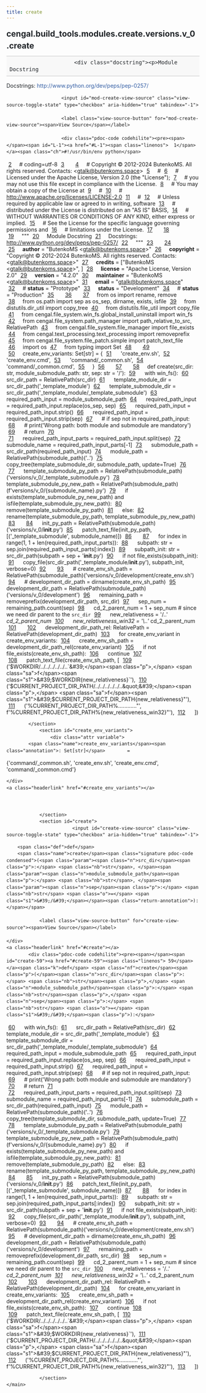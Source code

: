 ```yaml
---
title: create
---
```


<div>
    <main class="pdoc">
            <section class="module-info">
                    <h1 class="modulename">
cengal<wbr>.build_tools<wbr>.modules<wbr>.create<wbr>.versions<wbr>.v_0<wbr>.create    </h1>

                        <div class="docstring"><p>Module Docstring
Docstrings: <a href="http://www.python.org/dev/peps/pep-0257/">http://www.python.org/dev/peps/pep-0257/</a></p>
</div>

                        <input id="mod-create-view-source" class="view-source-toggle-state" type="checkbox" aria-hidden="true" tabindex="-1">

                        <label class="view-source-button" for="mod-create-view-source"><span>View Source</span></label>

                        <div class="pdoc-code codehilite"><pre><span></span><span id="L-1"><a href="#L-1"><span class="linenos">  1</span></a><span class="ch">#!/usr/bin/env python</span>
</span><span id="L-2"><a href="#L-2"><span class="linenos">  2</span></a><span class="c1"># coding=utf-8</span>
</span><span id="L-3"><a href="#L-3"><span class="linenos">  3</span></a>
</span><span id="L-4"><a href="#L-4"><span class="linenos">  4</span></a><span class="c1"># Copyright © 2012-2024 ButenkoMS. All rights reserved. Contacts: &lt;gtalk@butenkoms.space&gt;</span>
</span><span id="L-5"><a href="#L-5"><span class="linenos">  5</span></a><span class="c1"># </span>
</span><span id="L-6"><a href="#L-6"><span class="linenos">  6</span></a><span class="c1"># Licensed under the Apache License, Version 2.0 (the &quot;License&quot;);</span>
</span><span id="L-7"><a href="#L-7"><span class="linenos">  7</span></a><span class="c1"># you may not use this file except in compliance with the License.</span>
</span><span id="L-8"><a href="#L-8"><span class="linenos">  8</span></a><span class="c1"># You may obtain a copy of the License at</span>
</span><span id="L-9"><a href="#L-9"><span class="linenos">  9</span></a><span class="c1"># </span>
</span><span id="L-10"><a href="#L-10"><span class="linenos"> 10</span></a><span class="c1">#     http://www.apache.org/licenses/LICENSE-2.0</span>
</span><span id="L-11"><a href="#L-11"><span class="linenos"> 11</span></a><span class="c1"># </span>
</span><span id="L-12"><a href="#L-12"><span class="linenos"> 12</span></a><span class="c1"># Unless required by applicable law or agreed to in writing, software</span>
</span><span id="L-13"><a href="#L-13"><span class="linenos"> 13</span></a><span class="c1"># distributed under the License is distributed on an &quot;AS IS&quot; BASIS,</span>
</span><span id="L-14"><a href="#L-14"><span class="linenos"> 14</span></a><span class="c1"># WITHOUT WARRANTIES OR CONDITIONS OF ANY KIND, either express or implied.</span>
</span><span id="L-15"><a href="#L-15"><span class="linenos"> 15</span></a><span class="c1"># See the License for the specific language governing permissions and</span>
</span><span id="L-16"><a href="#L-16"><span class="linenos"> 16</span></a><span class="c1"># limitations under the License.</span>
</span><span id="L-17"><a href="#L-17"><span class="linenos"> 17</span></a>
</span><span id="L-18"><a href="#L-18"><span class="linenos"> 18</span></a>
</span><span id="L-19"><a href="#L-19"><span class="linenos"> 19</span></a><span class="sd">&quot;&quot;&quot;</span>
</span><span id="L-20"><a href="#L-20"><span class="linenos"> 20</span></a><span class="sd">Module Docstring</span>
</span><span id="L-21"><a href="#L-21"><span class="linenos"> 21</span></a><span class="sd">Docstrings: http://www.python.org/dev/peps/pep-0257/</span>
</span><span id="L-22"><a href="#L-22"><span class="linenos"> 22</span></a><span class="sd">&quot;&quot;&quot;</span>
</span><span id="L-23"><a href="#L-23"><span class="linenos"> 23</span></a>
</span><span id="L-24"><a href="#L-24"><span class="linenos"> 24</span></a>
</span><span id="L-25"><a href="#L-25"><span class="linenos"> 25</span></a><span class="n">__author__</span> <span class="o">=</span> <span class="s2">&quot;ButenkoMS &lt;gtalk@butenkoms.space&gt;&quot;</span>
</span><span id="L-26"><a href="#L-26"><span class="linenos"> 26</span></a><span class="n">__copyright__</span> <span class="o">=</span> <span class="s2">&quot;Copyright © 2012-2024 ButenkoMS. All rights reserved. Contacts: &lt;gtalk@butenkoms.space&gt;&quot;</span>
</span><span id="L-27"><a href="#L-27"><span class="linenos"> 27</span></a><span class="n">__credits__</span> <span class="o">=</span> <span class="p">[</span><span class="s2">&quot;ButenkoMS &lt;gtalk@butenkoms.space&gt;&quot;</span><span class="p">,</span> <span class="p">]</span>
</span><span id="L-28"><a href="#L-28"><span class="linenos"> 28</span></a><span class="n">__license__</span> <span class="o">=</span> <span class="s2">&quot;Apache License, Version 2.0&quot;</span>
</span><span id="L-29"><a href="#L-29"><span class="linenos"> 29</span></a><span class="n">__version__</span> <span class="o">=</span> <span class="s2">&quot;4.2.0&quot;</span>
</span><span id="L-30"><a href="#L-30"><span class="linenos"> 30</span></a><span class="n">__maintainer__</span> <span class="o">=</span> <span class="s2">&quot;ButenkoMS &lt;gtalk@butenkoms.space&gt;&quot;</span>
</span><span id="L-31"><a href="#L-31"><span class="linenos"> 31</span></a><span class="n">__email__</span> <span class="o">=</span> <span class="s2">&quot;gtalk@butenkoms.space&quot;</span>
</span><span id="L-32"><a href="#L-32"><span class="linenos"> 32</span></a><span class="c1"># __status__ = &quot;Prototype&quot;</span>
</span><span id="L-33"><a href="#L-33"><span class="linenos"> 33</span></a><span class="n">__status__</span> <span class="o">=</span> <span class="s2">&quot;Development&quot;</span>
</span><span id="L-34"><a href="#L-34"><span class="linenos"> 34</span></a><span class="c1"># __status__ = &quot;Production&quot;</span>
</span><span id="L-35"><a href="#L-35"><span class="linenos"> 35</span></a>
</span><span id="L-36"><a href="#L-36"><span class="linenos"> 36</span></a>
</span><span id="L-37"><a href="#L-37"><span class="linenos"> 37</span></a><span class="kn">from</span> <span class="nn">os</span> <span class="kn">import</span> <span class="n">rename</span><span class="p">,</span> <span class="n">remove</span>
</span><span id="L-38"><a href="#L-38"><span class="linenos"> 38</span></a><span class="kn">from</span> <span class="nn">os.path</span> <span class="kn">import</span> <span class="n">sep</span> <span class="k">as</span> <span class="n">os_sep</span><span class="p">,</span> <span class="n">dirname</span><span class="p">,</span> <span class="n">exists</span><span class="p">,</span> <span class="n">isfile</span>
</span><span id="L-39"><a href="#L-39"><span class="linenos"> 39</span></a><span class="kn">from</span> <span class="nn">distutils.dir_util</span> <span class="kn">import</span> <span class="n">copy_tree</span>
</span><span id="L-40"><a href="#L-40"><span class="linenos"> 40</span></a><span class="kn">from</span> <span class="nn">distutils.file_util</span> <span class="kn">import</span> <span class="n">copy_file</span>
</span><span id="L-41"><a href="#L-41"><span class="linenos"> 41</span></a><span class="kn">from</span> <span class="nn">cengal.file_system.win_fs.global_install_uninstall</span> <span class="kn">import</span> <span class="n">win_fs</span>
</span><span id="L-42"><a href="#L-42"><span class="linenos"> 42</span></a><span class="kn">from</span> <span class="nn">cengal.file_system.path_manager</span> <span class="kn">import</span> <span class="n">path_relative_to_src</span><span class="p">,</span> <span class="n">RelativePath</span>
</span><span id="L-43"><a href="#L-43"><span class="linenos"> 43</span></a><span class="kn">from</span> <span class="nn">cengal.file_system.file_manager</span> <span class="kn">import</span> <span class="n">file_exists</span>
</span><span id="L-44"><a href="#L-44"><span class="linenos"> 44</span></a><span class="kn">from</span> <span class="nn">cengal.text_processing.text_processing</span> <span class="kn">import</span> <span class="n">removeprefix</span>
</span><span id="L-45"><a href="#L-45"><span class="linenos"> 45</span></a><span class="kn">from</span> <span class="nn">cengal.file_system.file_patch.simple</span> <span class="kn">import</span> <span class="n">patch_text_file</span>
</span><span id="L-46"><a href="#L-46"><span class="linenos"> 46</span></a><span class="kn">import</span> <span class="nn">os</span>
</span><span id="L-47"><a href="#L-47"><span class="linenos"> 47</span></a><span class="kn">from</span> <span class="nn">typing</span> <span class="kn">import</span> <span class="n">Set</span>
</span><span id="L-48"><a href="#L-48"><span class="linenos"> 48</span></a>
</span><span id="L-49"><a href="#L-49"><span class="linenos"> 49</span></a>
</span><span id="L-50"><a href="#L-50"><span class="linenos"> 50</span></a><span class="n">create_env_variants</span><span class="p">:</span> <span class="n">Set</span><span class="p">[</span><span class="nb">str</span><span class="p">]</span> <span class="o">=</span> <span class="p">{</span>
</span><span id="L-51"><a href="#L-51"><span class="linenos"> 51</span></a>    <span class="s1">&#39;create_env.sh&#39;</span><span class="p">,</span>
</span><span id="L-52"><a href="#L-52"><span class="linenos"> 52</span></a>    <span class="s1">&#39;create_env.cmd&#39;</span><span class="p">,</span>
</span><span id="L-53"><a href="#L-53"><span class="linenos"> 53</span></a>    <span class="s1">&#39;command/_common.sh&#39;</span><span class="p">,</span>
</span><span id="L-54"><a href="#L-54"><span class="linenos"> 54</span></a>    <span class="s1">&#39;command/_common.cmd&#39;</span><span class="p">,</span>
</span><span id="L-55"><a href="#L-55"><span class="linenos"> 55</span></a><span class="p">}</span>
</span><span id="L-56"><a href="#L-56"><span class="linenos"> 56</span></a>
</span><span id="L-57"><a href="#L-57"><span class="linenos"> 57</span></a>
</span><span id="L-58"><a href="#L-58"><span class="linenos"> 58</span></a><span class="k">def</span> <span class="nf">create</span><span class="p">(</span><span class="n">src_dir</span><span class="p">:</span> <span class="nb">str</span><span class="p">,</span> <span class="n">module_submodule_path</span><span class="p">:</span> <span class="nb">str</span><span class="p">,</span> <span class="n">sep</span><span class="p">:</span> <span class="nb">str</span> <span class="o">=</span> <span class="s1">&#39;/&#39;</span><span class="p">):</span>
</span><span id="L-59"><a href="#L-59"><span class="linenos"> 59</span></a>    <span class="k">with</span> <span class="n">win_fs</span><span class="p">():</span>
</span><span id="L-60"><a href="#L-60"><span class="linenos"> 60</span></a>        <span class="n">src_dir_path</span> <span class="o">=</span> <span class="n">RelativePath</span><span class="p">(</span><span class="n">src_dir</span><span class="p">)</span>
</span><span id="L-61"><a href="#L-61"><span class="linenos"> 61</span></a>        <span class="n">template_module_dir</span> <span class="o">=</span> <span class="n">src_dir_path</span><span class="p">(</span><span class="s1">&#39;_template_module&#39;</span><span class="p">)</span>
</span><span id="L-62"><a href="#L-62"><span class="linenos"> 62</span></a>        <span class="n">template_submodule_dir</span> <span class="o">=</span> <span class="n">src_dir_path</span><span class="p">(</span><span class="s1">&#39;_template_module/_template_submodule&#39;</span><span class="p">)</span>
</span><span id="L-63"><a href="#L-63"><span class="linenos"> 63</span></a>        <span class="n">required_path_input</span> <span class="o">=</span> <span class="n">module_submodule_path</span>
</span><span id="L-64"><a href="#L-64"><span class="linenos"> 64</span></a>        <span class="n">required_path_input</span> <span class="o">=</span> <span class="n">required_path_input</span><span class="o">.</span><span class="n">replace</span><span class="p">(</span><span class="n">os_sep</span><span class="p">,</span> <span class="n">sep</span><span class="p">)</span>
</span><span id="L-65"><a href="#L-65"><span class="linenos"> 65</span></a>        <span class="n">required_path_input</span> <span class="o">=</span> <span class="n">required_path_input</span><span class="o">.</span><span class="n">strip</span><span class="p">()</span>
</span><span id="L-66"><a href="#L-66"><span class="linenos"> 66</span></a>        <span class="n">required_path_input</span> <span class="o">=</span> <span class="n">required_path_input</span><span class="o">.</span><span class="n">strip</span><span class="p">(</span><span class="n">sep</span><span class="p">)</span>
</span><span id="L-67"><a href="#L-67"><span class="linenos"> 67</span></a>        <span class="c1"># if sep not in required_path_input:</span>
</span><span id="L-68"><a href="#L-68"><span class="linenos"> 68</span></a>        <span class="c1">#     print(&#39;Wrong path: both module and submodule are mandatory&#39;)</span>
</span><span id="L-69"><a href="#L-69"><span class="linenos"> 69</span></a>        <span class="c1">#     return</span>
</span><span id="L-70"><a href="#L-70"><span class="linenos"> 70</span></a>        
</span><span id="L-71"><a href="#L-71"><span class="linenos"> 71</span></a>        <span class="n">required_path_input_parts</span> <span class="o">=</span> <span class="n">required_path_input</span><span class="o">.</span><span class="n">split</span><span class="p">(</span><span class="n">sep</span><span class="p">)</span>
</span><span id="L-72"><a href="#L-72"><span class="linenos"> 72</span></a>        <span class="n">submodule_name</span> <span class="o">=</span> <span class="n">required_path_input_parts</span><span class="p">[</span><span class="o">-</span><span class="mi">1</span><span class="p">]</span>
</span><span id="L-73"><a href="#L-73"><span class="linenos"> 73</span></a>        <span class="n">submodule_path</span> <span class="o">=</span> <span class="n">src_dir_path</span><span class="p">(</span><span class="n">required_path_input</span><span class="p">)</span>
</span><span id="L-74"><a href="#L-74"><span class="linenos"> 74</span></a>        <span class="n">module_path</span> <span class="o">=</span> <span class="n">RelativePath</span><span class="p">(</span><span class="n">submodule_path</span><span class="p">)(</span><span class="s1">&#39;..&#39;</span><span class="p">)</span>
</span><span id="L-75"><a href="#L-75"><span class="linenos"> 75</span></a>        <span class="n">copy_tree</span><span class="p">(</span><span class="n">template_submodule_dir</span><span class="p">,</span> <span class="n">submodule_path</span><span class="p">,</span> <span class="n">update</span><span class="o">=</span><span class="kc">True</span><span class="p">)</span>
</span><span id="L-76"><a href="#L-76"><span class="linenos"> 76</span></a>
</span><span id="L-77"><a href="#L-77"><span class="linenos"> 77</span></a>        <span class="n">template_submodule_py_path</span> <span class="o">=</span> <span class="n">RelativePath</span><span class="p">(</span><span class="n">submodule_path</span><span class="p">)(</span><span class="s1">&#39;versions/v_0/_template_submodule.py&#39;</span><span class="p">)</span>
</span><span id="L-78"><a href="#L-78"><span class="linenos"> 78</span></a>        <span class="n">template_submodule_py_new_path</span> <span class="o">=</span> <span class="n">RelativePath</span><span class="p">(</span><span class="n">submodule_path</span><span class="p">)(</span><span class="sa">f</span><span class="s1">&#39;versions/v_0/</span><span class="si">{</span><span class="n">submodule_name</span><span class="si">}</span><span class="s1">.py&#39;</span><span class="p">)</span>
</span><span id="L-79"><a href="#L-79"><span class="linenos"> 79</span></a>        <span class="k">if</span> <span class="n">exists</span><span class="p">(</span><span class="n">template_submodule_py_new_path</span><span class="p">)</span> <span class="ow">and</span> <span class="n">isfile</span><span class="p">(</span><span class="n">template_submodule_py_new_path</span><span class="p">):</span>
</span><span id="L-80"><a href="#L-80"><span class="linenos"> 80</span></a>            <span class="n">remove</span><span class="p">(</span><span class="n">template_submodule_py_path</span><span class="p">)</span>
</span><span id="L-81"><a href="#L-81"><span class="linenos"> 81</span></a>        <span class="k">else</span><span class="p">:</span>
</span><span id="L-82"><a href="#L-82"><span class="linenos"> 82</span></a>            <span class="n">rename</span><span class="p">(</span><span class="n">template_submodule_py_path</span><span class="p">,</span> <span class="n">template_submodule_py_new_path</span><span class="p">)</span>
</span><span id="L-83"><a href="#L-83"><span class="linenos"> 83</span></a>
</span><span id="L-84"><a href="#L-84"><span class="linenos"> 84</span></a>        <span class="n">init_py_path</span> <span class="o">=</span> <span class="n">RelativePath</span><span class="p">(</span><span class="n">submodule_path</span><span class="p">)(</span><span class="s1">&#39;versions/v_0/__init__.py&#39;</span><span class="p">)</span>
</span><span id="L-85"><a href="#L-85"><span class="linenos"> 85</span></a>        <span class="n">patch_text_file</span><span class="p">(</span><span class="n">init_py_path</span><span class="p">,</span> <span class="p">[(</span><span class="s1">&#39;_template_submodule&#39;</span><span class="p">,</span> <span class="n">submodule_name</span><span class="p">)])</span>
</span><span id="L-86"><a href="#L-86"><span class="linenos"> 86</span></a>
</span><span id="L-87"><a href="#L-87"><span class="linenos"> 87</span></a>        <span class="k">for</span> <span class="n">index</span> <span class="ow">in</span> <span class="nb">range</span><span class="p">(</span><span class="mi">1</span><span class="p">,</span> <span class="mi">1</span> <span class="o">+</span> <span class="nb">len</span><span class="p">(</span><span class="n">required_path_input_parts</span><span class="p">)):</span>
</span><span id="L-88"><a href="#L-88"><span class="linenos"> 88</span></a>            <span class="n">subpath</span><span class="p">:</span> <span class="nb">str</span> <span class="o">=</span> <span class="n">sep</span><span class="o">.</span><span class="n">join</span><span class="p">(</span><span class="n">required_path_input_parts</span><span class="p">[:</span><span class="n">index</span><span class="p">])</span>
</span><span id="L-89"><a href="#L-89"><span class="linenos"> 89</span></a>            <span class="n">subpath_init</span><span class="p">:</span> <span class="nb">str</span> <span class="o">=</span> <span class="n">src_dir_path</span><span class="p">(</span><span class="n">subpath</span> <span class="o">+</span> <span class="n">sep</span> <span class="o">+</span> <span class="s1">&#39;__init__.py&#39;</span><span class="p">)</span>
</span><span id="L-90"><a href="#L-90"><span class="linenos"> 90</span></a>            <span class="k">if</span> <span class="ow">not</span> <span class="n">file_exists</span><span class="p">(</span><span class="n">subpath_init</span><span class="p">):</span>
</span><span id="L-91"><a href="#L-91"><span class="linenos"> 91</span></a>                <span class="n">copy_file</span><span class="p">(</span><span class="n">src_dir_path</span><span class="p">(</span><span class="s1">&#39;_template_module/__init__.py&#39;</span><span class="p">),</span> <span class="n">subpath_init</span><span class="p">,</span> <span class="n">verbose</span><span class="o">=</span><span class="mi">0</span><span class="p">)</span>
</span><span id="L-92"><a href="#L-92"><span class="linenos"> 92</span></a>
</span><span id="L-93"><a href="#L-93"><span class="linenos"> 93</span></a>        <span class="c1"># create_env_sh_path = RelativePath(submodule_path)(&#39;versions/v_0/development/create_env.sh&#39;)</span>
</span><span id="L-94"><a href="#L-94"><span class="linenos"> 94</span></a>        <span class="c1"># development_dir_path = dirname(create_env_sh_path)</span>
</span><span id="L-95"><a href="#L-95"><span class="linenos"> 95</span></a>        <span class="n">development_dir_path</span> <span class="o">=</span> <span class="n">RelativePath</span><span class="p">(</span><span class="n">submodule_path</span><span class="p">)(</span><span class="s1">&#39;versions/v_0/development&#39;</span><span class="p">)</span>
</span><span id="L-96"><a href="#L-96"><span class="linenos"> 96</span></a>        <span class="n">remaining_path</span> <span class="o">=</span> <span class="n">removeprefix</span><span class="p">(</span><span class="n">development_dir_path</span><span class="p">,</span> <span class="n">src_dir</span><span class="p">)</span>
</span><span id="L-97"><a href="#L-97"><span class="linenos"> 97</span></a>        <span class="n">sep_num</span> <span class="o">=</span> <span class="n">remaining_path</span><span class="o">.</span><span class="n">count</span><span class="p">(</span><span class="n">sep</span><span class="p">)</span>
</span><span id="L-98"><a href="#L-98"><span class="linenos"> 98</span></a>        <span class="n">cd_2_parent_num</span> <span class="o">=</span> <span class="mi">1</span> <span class="o">+</span> <span class="n">sep_num</span>  <span class="c1"># since we need dir parent to the `src_dir`</span>
</span><span id="L-99"><a href="#L-99"><span class="linenos"> 99</span></a>        <span class="n">new_relativeness</span> <span class="o">=</span> <span class="s1">&#39;/..&#39;</span> <span class="o">*</span> <span class="n">cd_2_parent_num</span>
</span><span id="L-100"><a href="#L-100"><span class="linenos">100</span></a>        <span class="n">new_relativeness_win32</span> <span class="o">=</span> <span class="s1">&#39;</span><span class="se">\\</span><span class="s1">..&#39;</span> <span class="o">*</span> <span class="n">cd_2_parent_num</span>
</span><span id="L-101"><a href="#L-101"><span class="linenos">101</span></a>
</span><span id="L-102"><a href="#L-102"><span class="linenos">102</span></a>        <span class="n">development_dir_path_rel</span><span class="p">:</span> <span class="n">RelativePath</span> <span class="o">=</span> <span class="n">RelativePath</span><span class="p">(</span><span class="n">development_dir_path</span><span class="p">)</span>
</span><span id="L-103"><a href="#L-103"><span class="linenos">103</span></a>        <span class="k">for</span> <span class="n">create_env_variant</span> <span class="ow">in</span> <span class="n">create_env_variants</span><span class="p">:</span>
</span><span id="L-104"><a href="#L-104"><span class="linenos">104</span></a>            <span class="n">create_env_sh_path</span> <span class="o">=</span> <span class="n">development_dir_path_rel</span><span class="p">(</span><span class="n">create_env_variant</span><span class="p">)</span>
</span><span id="L-105"><a href="#L-105"><span class="linenos">105</span></a>            <span class="k">if</span> <span class="ow">not</span> <span class="n">file_exists</span><span class="p">(</span><span class="n">create_env_sh_path</span><span class="p">):</span>
</span><span id="L-106"><a href="#L-106"><span class="linenos">106</span></a>                <span class="k">continue</span>
</span><span id="L-107"><a href="#L-107"><span class="linenos">107</span></a>            
</span><span id="L-108"><a href="#L-108"><span class="linenos">108</span></a>            <span class="n">patch_text_file</span><span class="p">(</span><span class="n">create_env_sh_path</span><span class="p">,</span> <span class="p">[</span>
</span><span id="L-109"><a href="#L-109"><span class="linenos">109</span></a>                <span class="p">(</span><span class="s1">&#39;$WORKDIR/../../../../../..`&#39;</span><span class="p">,</span> <span class="sa">f</span><span class="s1">&#39;$WORKDIR</span><span class="si">{</span><span class="n">new_relativeness</span><span class="si">}</span><span class="s1">`&#39;</span><span class="p">),</span>
</span><span id="L-110"><a href="#L-110"><span class="linenos">110</span></a>                <span class="p">(</span><span class="s1">&#39;$CURRENT_PROJECT_DIR_PATH/../../../../../..&quot;&#39;</span><span class="p">,</span> <span class="sa">f</span><span class="s1">&#39;$CURRENT_PROJECT_DIR_PATH</span><span class="si">{</span><span class="n">new_relativeness</span><span class="si">}</span><span class="s1">&quot;&#39;</span><span class="p">),</span>
</span><span id="L-111"><a href="#L-111"><span class="linenos">111</span></a>                <span class="p">(</span><span class="s1">&#39;%CURRENT_PROJECT_DIR_PATH%\..\..\..\..\..\..&quot;&#39;</span><span class="p">,</span> <span class="sa">f</span><span class="s1">&#39;%CURRENT_PROJECT_DIR_PATH%</span><span class="si">{</span><span class="n">new_relativeness_win32</span><span class="si">}</span><span class="s1">&quot;&#39;</span><span class="p">),</span>
</span><span id="L-112"><a href="#L-112"><span class="linenos">112</span></a>            <span class="p">])</span>
</span></pre></div>


            </section>
                <section id="create_env_variants">
                    <div class="attr variable">
            <span class="name">create_env_variants</span><span class="annotation">: Set[str]</span>        =
<span class="default_value">{&#39;command/_common.sh&#39;, &#39;create_env.sh&#39;, &#39;create_env.cmd&#39;, &#39;command/_common.cmd&#39;}</span>

        
    </div>
    <a class="headerlink" href="#create_env_variants"></a>
    
    

                </section>
                <section id="create">
                            <input id="create-view-source" class="view-source-toggle-state" type="checkbox" aria-hidden="true" tabindex="-1">
<div class="attr function">
            
        <span class="def">def</span>
        <span class="name">create</span><span class="signature pdoc-code condensed">(<span class="param"><span class="n">src_dir</span><span class="p">:</span> <span class="nb">str</span>, </span><span class="param"><span class="n">module_submodule_path</span><span class="p">:</span> <span class="nb">str</span>, </span><span class="param"><span class="n">sep</span><span class="p">:</span> <span class="nb">str</span> <span class="o">=</span> <span class="s1">&#39;/&#39;</span></span><span class="return-annotation">):</span></span>

                <label class="view-source-button" for="create-view-source"><span>View Source</span></label>

    </div>
    <a class="headerlink" href="#create"></a>
            <div class="pdoc-code codehilite"><pre><span></span><span id="create-59"><a href="#create-59"><span class="linenos"> 59</span></a><span class="k">def</span> <span class="nf">create</span><span class="p">(</span><span class="n">src_dir</span><span class="p">:</span> <span class="nb">str</span><span class="p">,</span> <span class="n">module_submodule_path</span><span class="p">:</span> <span class="nb">str</span><span class="p">,</span> <span class="n">sep</span><span class="p">:</span> <span class="nb">str</span> <span class="o">=</span> <span class="s1">&#39;/&#39;</span><span class="p">):</span>
</span><span id="create-60"><a href="#create-60"><span class="linenos"> 60</span></a>    <span class="k">with</span> <span class="n">win_fs</span><span class="p">():</span>
</span><span id="create-61"><a href="#create-61"><span class="linenos"> 61</span></a>        <span class="n">src_dir_path</span> <span class="o">=</span> <span class="n">RelativePath</span><span class="p">(</span><span class="n">src_dir</span><span class="p">)</span>
</span><span id="create-62"><a href="#create-62"><span class="linenos"> 62</span></a>        <span class="n">template_module_dir</span> <span class="o">=</span> <span class="n">src_dir_path</span><span class="p">(</span><span class="s1">&#39;_template_module&#39;</span><span class="p">)</span>
</span><span id="create-63"><a href="#create-63"><span class="linenos"> 63</span></a>        <span class="n">template_submodule_dir</span> <span class="o">=</span> <span class="n">src_dir_path</span><span class="p">(</span><span class="s1">&#39;_template_module/_template_submodule&#39;</span><span class="p">)</span>
</span><span id="create-64"><a href="#create-64"><span class="linenos"> 64</span></a>        <span class="n">required_path_input</span> <span class="o">=</span> <span class="n">module_submodule_path</span>
</span><span id="create-65"><a href="#create-65"><span class="linenos"> 65</span></a>        <span class="n">required_path_input</span> <span class="o">=</span> <span class="n">required_path_input</span><span class="o">.</span><span class="n">replace</span><span class="p">(</span><span class="n">os_sep</span><span class="p">,</span> <span class="n">sep</span><span class="p">)</span>
</span><span id="create-66"><a href="#create-66"><span class="linenos"> 66</span></a>        <span class="n">required_path_input</span> <span class="o">=</span> <span class="n">required_path_input</span><span class="o">.</span><span class="n">strip</span><span class="p">()</span>
</span><span id="create-67"><a href="#create-67"><span class="linenos"> 67</span></a>        <span class="n">required_path_input</span> <span class="o">=</span> <span class="n">required_path_input</span><span class="o">.</span><span class="n">strip</span><span class="p">(</span><span class="n">sep</span><span class="p">)</span>
</span><span id="create-68"><a href="#create-68"><span class="linenos"> 68</span></a>        <span class="c1"># if sep not in required_path_input:</span>
</span><span id="create-69"><a href="#create-69"><span class="linenos"> 69</span></a>        <span class="c1">#     print(&#39;Wrong path: both module and submodule are mandatory&#39;)</span>
</span><span id="create-70"><a href="#create-70"><span class="linenos"> 70</span></a>        <span class="c1">#     return</span>
</span><span id="create-71"><a href="#create-71"><span class="linenos"> 71</span></a>        
</span><span id="create-72"><a href="#create-72"><span class="linenos"> 72</span></a>        <span class="n">required_path_input_parts</span> <span class="o">=</span> <span class="n">required_path_input</span><span class="o">.</span><span class="n">split</span><span class="p">(</span><span class="n">sep</span><span class="p">)</span>
</span><span id="create-73"><a href="#create-73"><span class="linenos"> 73</span></a>        <span class="n">submodule_name</span> <span class="o">=</span> <span class="n">required_path_input_parts</span><span class="p">[</span><span class="o">-</span><span class="mi">1</span><span class="p">]</span>
</span><span id="create-74"><a href="#create-74"><span class="linenos"> 74</span></a>        <span class="n">submodule_path</span> <span class="o">=</span> <span class="n">src_dir_path</span><span class="p">(</span><span class="n">required_path_input</span><span class="p">)</span>
</span><span id="create-75"><a href="#create-75"><span class="linenos"> 75</span></a>        <span class="n">module_path</span> <span class="o">=</span> <span class="n">RelativePath</span><span class="p">(</span><span class="n">submodule_path</span><span class="p">)(</span><span class="s1">&#39;..&#39;</span><span class="p">)</span>
</span><span id="create-76"><a href="#create-76"><span class="linenos"> 76</span></a>        <span class="n">copy_tree</span><span class="p">(</span><span class="n">template_submodule_dir</span><span class="p">,</span> <span class="n">submodule_path</span><span class="p">,</span> <span class="n">update</span><span class="o">=</span><span class="kc">True</span><span class="p">)</span>
</span><span id="create-77"><a href="#create-77"><span class="linenos"> 77</span></a>
</span><span id="create-78"><a href="#create-78"><span class="linenos"> 78</span></a>        <span class="n">template_submodule_py_path</span> <span class="o">=</span> <span class="n">RelativePath</span><span class="p">(</span><span class="n">submodule_path</span><span class="p">)(</span><span class="s1">&#39;versions/v_0/_template_submodule.py&#39;</span><span class="p">)</span>
</span><span id="create-79"><a href="#create-79"><span class="linenos"> 79</span></a>        <span class="n">template_submodule_py_new_path</span> <span class="o">=</span> <span class="n">RelativePath</span><span class="p">(</span><span class="n">submodule_path</span><span class="p">)(</span><span class="sa">f</span><span class="s1">&#39;versions/v_0/</span><span class="si">{</span><span class="n">submodule_name</span><span class="si">}</span><span class="s1">.py&#39;</span><span class="p">)</span>
</span><span id="create-80"><a href="#create-80"><span class="linenos"> 80</span></a>        <span class="k">if</span> <span class="n">exists</span><span class="p">(</span><span class="n">template_submodule_py_new_path</span><span class="p">)</span> <span class="ow">and</span> <span class="n">isfile</span><span class="p">(</span><span class="n">template_submodule_py_new_path</span><span class="p">):</span>
</span><span id="create-81"><a href="#create-81"><span class="linenos"> 81</span></a>            <span class="n">remove</span><span class="p">(</span><span class="n">template_submodule_py_path</span><span class="p">)</span>
</span><span id="create-82"><a href="#create-82"><span class="linenos"> 82</span></a>        <span class="k">else</span><span class="p">:</span>
</span><span id="create-83"><a href="#create-83"><span class="linenos"> 83</span></a>            <span class="n">rename</span><span class="p">(</span><span class="n">template_submodule_py_path</span><span class="p">,</span> <span class="n">template_submodule_py_new_path</span><span class="p">)</span>
</span><span id="create-84"><a href="#create-84"><span class="linenos"> 84</span></a>
</span><span id="create-85"><a href="#create-85"><span class="linenos"> 85</span></a>        <span class="n">init_py_path</span> <span class="o">=</span> <span class="n">RelativePath</span><span class="p">(</span><span class="n">submodule_path</span><span class="p">)(</span><span class="s1">&#39;versions/v_0/__init__.py&#39;</span><span class="p">)</span>
</span><span id="create-86"><a href="#create-86"><span class="linenos"> 86</span></a>        <span class="n">patch_text_file</span><span class="p">(</span><span class="n">init_py_path</span><span class="p">,</span> <span class="p">[(</span><span class="s1">&#39;_template_submodule&#39;</span><span class="p">,</span> <span class="n">submodule_name</span><span class="p">)])</span>
</span><span id="create-87"><a href="#create-87"><span class="linenos"> 87</span></a>
</span><span id="create-88"><a href="#create-88"><span class="linenos"> 88</span></a>        <span class="k">for</span> <span class="n">index</span> <span class="ow">in</span> <span class="nb">range</span><span class="p">(</span><span class="mi">1</span><span class="p">,</span> <span class="mi">1</span> <span class="o">+</span> <span class="nb">len</span><span class="p">(</span><span class="n">required_path_input_parts</span><span class="p">)):</span>
</span><span id="create-89"><a href="#create-89"><span class="linenos"> 89</span></a>            <span class="n">subpath</span><span class="p">:</span> <span class="nb">str</span> <span class="o">=</span> <span class="n">sep</span><span class="o">.</span><span class="n">join</span><span class="p">(</span><span class="n">required_path_input_parts</span><span class="p">[:</span><span class="n">index</span><span class="p">])</span>
</span><span id="create-90"><a href="#create-90"><span class="linenos"> 90</span></a>            <span class="n">subpath_init</span><span class="p">:</span> <span class="nb">str</span> <span class="o">=</span> <span class="n">src_dir_path</span><span class="p">(</span><span class="n">subpath</span> <span class="o">+</span> <span class="n">sep</span> <span class="o">+</span> <span class="s1">&#39;__init__.py&#39;</span><span class="p">)</span>
</span><span id="create-91"><a href="#create-91"><span class="linenos"> 91</span></a>            <span class="k">if</span> <span class="ow">not</span> <span class="n">file_exists</span><span class="p">(</span><span class="n">subpath_init</span><span class="p">):</span>
</span><span id="create-92"><a href="#create-92"><span class="linenos"> 92</span></a>                <span class="n">copy_file</span><span class="p">(</span><span class="n">src_dir_path</span><span class="p">(</span><span class="s1">&#39;_template_module/__init__.py&#39;</span><span class="p">),</span> <span class="n">subpath_init</span><span class="p">,</span> <span class="n">verbose</span><span class="o">=</span><span class="mi">0</span><span class="p">)</span>
</span><span id="create-93"><a href="#create-93"><span class="linenos"> 93</span></a>
</span><span id="create-94"><a href="#create-94"><span class="linenos"> 94</span></a>        <span class="c1"># create_env_sh_path = RelativePath(submodule_path)(&#39;versions/v_0/development/create_env.sh&#39;)</span>
</span><span id="create-95"><a href="#create-95"><span class="linenos"> 95</span></a>        <span class="c1"># development_dir_path = dirname(create_env_sh_path)</span>
</span><span id="create-96"><a href="#create-96"><span class="linenos"> 96</span></a>        <span class="n">development_dir_path</span> <span class="o">=</span> <span class="n">RelativePath</span><span class="p">(</span><span class="n">submodule_path</span><span class="p">)(</span><span class="s1">&#39;versions/v_0/development&#39;</span><span class="p">)</span>
</span><span id="create-97"><a href="#create-97"><span class="linenos"> 97</span></a>        <span class="n">remaining_path</span> <span class="o">=</span> <span class="n">removeprefix</span><span class="p">(</span><span class="n">development_dir_path</span><span class="p">,</span> <span class="n">src_dir</span><span class="p">)</span>
</span><span id="create-98"><a href="#create-98"><span class="linenos"> 98</span></a>        <span class="n">sep_num</span> <span class="o">=</span> <span class="n">remaining_path</span><span class="o">.</span><span class="n">count</span><span class="p">(</span><span class="n">sep</span><span class="p">)</span>
</span><span id="create-99"><a href="#create-99"><span class="linenos"> 99</span></a>        <span class="n">cd_2_parent_num</span> <span class="o">=</span> <span class="mi">1</span> <span class="o">+</span> <span class="n">sep_num</span>  <span class="c1"># since we need dir parent to the `src_dir`</span>
</span><span id="create-100"><a href="#create-100"><span class="linenos">100</span></a>        <span class="n">new_relativeness</span> <span class="o">=</span> <span class="s1">&#39;/..&#39;</span> <span class="o">*</span> <span class="n">cd_2_parent_num</span>
</span><span id="create-101"><a href="#create-101"><span class="linenos">101</span></a>        <span class="n">new_relativeness_win32</span> <span class="o">=</span> <span class="s1">&#39;</span><span class="se">\\</span><span class="s1">..&#39;</span> <span class="o">*</span> <span class="n">cd_2_parent_num</span>
</span><span id="create-102"><a href="#create-102"><span class="linenos">102</span></a>
</span><span id="create-103"><a href="#create-103"><span class="linenos">103</span></a>        <span class="n">development_dir_path_rel</span><span class="p">:</span> <span class="n">RelativePath</span> <span class="o">=</span> <span class="n">RelativePath</span><span class="p">(</span><span class="n">development_dir_path</span><span class="p">)</span>
</span><span id="create-104"><a href="#create-104"><span class="linenos">104</span></a>        <span class="k">for</span> <span class="n">create_env_variant</span> <span class="ow">in</span> <span class="n">create_env_variants</span><span class="p">:</span>
</span><span id="create-105"><a href="#create-105"><span class="linenos">105</span></a>            <span class="n">create_env_sh_path</span> <span class="o">=</span> <span class="n">development_dir_path_rel</span><span class="p">(</span><span class="n">create_env_variant</span><span class="p">)</span>
</span><span id="create-106"><a href="#create-106"><span class="linenos">106</span></a>            <span class="k">if</span> <span class="ow">not</span> <span class="n">file_exists</span><span class="p">(</span><span class="n">create_env_sh_path</span><span class="p">):</span>
</span><span id="create-107"><a href="#create-107"><span class="linenos">107</span></a>                <span class="k">continue</span>
</span><span id="create-108"><a href="#create-108"><span class="linenos">108</span></a>            
</span><span id="create-109"><a href="#create-109"><span class="linenos">109</span></a>            <span class="n">patch_text_file</span><span class="p">(</span><span class="n">create_env_sh_path</span><span class="p">,</span> <span class="p">[</span>
</span><span id="create-110"><a href="#create-110"><span class="linenos">110</span></a>                <span class="p">(</span><span class="s1">&#39;$WORKDIR/../../../../../..`&#39;</span><span class="p">,</span> <span class="sa">f</span><span class="s1">&#39;$WORKDIR</span><span class="si">{</span><span class="n">new_relativeness</span><span class="si">}</span><span class="s1">`&#39;</span><span class="p">),</span>
</span><span id="create-111"><a href="#create-111"><span class="linenos">111</span></a>                <span class="p">(</span><span class="s1">&#39;$CURRENT_PROJECT_DIR_PATH/../../../../../..&quot;&#39;</span><span class="p">,</span> <span class="sa">f</span><span class="s1">&#39;$CURRENT_PROJECT_DIR_PATH</span><span class="si">{</span><span class="n">new_relativeness</span><span class="si">}</span><span class="s1">&quot;&#39;</span><span class="p">),</span>
</span><span id="create-112"><a href="#create-112"><span class="linenos">112</span></a>                <span class="p">(</span><span class="s1">&#39;%CURRENT_PROJECT_DIR_PATH%\..\..\..\..\..\..&quot;&#39;</span><span class="p">,</span> <span class="sa">f</span><span class="s1">&#39;%CURRENT_PROJECT_DIR_PATH%</span><span class="si">{</span><span class="n">new_relativeness_win32</span><span class="si">}</span><span class="s1">&quot;&#39;</span><span class="p">),</span>
</span><span id="create-113"><a href="#create-113"><span class="linenos">113</span></a>            <span class="p">])</span>
</span></pre></div>


    

                </section>
    </main>


<style>pre{line-height:125%;}span.linenos{color:inherit; background-color:transparent; padding-left:5px; padding-right:20px;}.pdoc-code .hll{background-color:#ffffcc}.pdoc-code{background:#f8f8f8;}.pdoc-code .c{color:#3D7B7B; font-style:italic}.pdoc-code .err{border:1px solid #FF0000}.pdoc-code .k{color:#008000; font-weight:bold}.pdoc-code .o{color:#666666}.pdoc-code .ch{color:#3D7B7B; font-style:italic}.pdoc-code .cm{color:#3D7B7B; font-style:italic}.pdoc-code .cp{color:#9C6500}.pdoc-code .cpf{color:#3D7B7B; font-style:italic}.pdoc-code .c1{color:#3D7B7B; font-style:italic}.pdoc-code .cs{color:#3D7B7B; font-style:italic}.pdoc-code .gd{color:#A00000}.pdoc-code .ge{font-style:italic}.pdoc-code .gr{color:#E40000}.pdoc-code .gh{color:#000080; font-weight:bold}.pdoc-code .gi{color:#008400}.pdoc-code .go{color:#717171}.pdoc-code .gp{color:#000080; font-weight:bold}.pdoc-code .gs{font-weight:bold}.pdoc-code .gu{color:#800080; font-weight:bold}.pdoc-code .gt{color:#0044DD}.pdoc-code .kc{color:#008000; font-weight:bold}.pdoc-code .kd{color:#008000; font-weight:bold}.pdoc-code .kn{color:#008000; font-weight:bold}.pdoc-code .kp{color:#008000}.pdoc-code .kr{color:#008000; font-weight:bold}.pdoc-code .kt{color:#B00040}.pdoc-code .m{color:#666666}.pdoc-code .s{color:#BA2121}.pdoc-code .na{color:#687822}.pdoc-code .nb{color:#008000}.pdoc-code .nc{color:#0000FF; font-weight:bold}.pdoc-code .no{color:#880000}.pdoc-code .nd{color:#AA22FF}.pdoc-code .ni{color:#717171; font-weight:bold}.pdoc-code .ne{color:#CB3F38; font-weight:bold}.pdoc-code .nf{color:#0000FF}.pdoc-code .nl{color:#767600}.pdoc-code .nn{color:#0000FF; font-weight:bold}.pdoc-code .nt{color:#008000; font-weight:bold}.pdoc-code .nv{color:#19177C}.pdoc-code .ow{color:#AA22FF; font-weight:bold}.pdoc-code .w{color:#bbbbbb}.pdoc-code .mb{color:#666666}.pdoc-code .mf{color:#666666}.pdoc-code .mh{color:#666666}.pdoc-code .mi{color:#666666}.pdoc-code .mo{color:#666666}.pdoc-code .sa{color:#BA2121}.pdoc-code .sb{color:#BA2121}.pdoc-code .sc{color:#BA2121}.pdoc-code .dl{color:#BA2121}.pdoc-code .sd{color:#BA2121; font-style:italic}.pdoc-code .s2{color:#BA2121}.pdoc-code .se{color:#AA5D1F; font-weight:bold}.pdoc-code .sh{color:#BA2121}.pdoc-code .si{color:#A45A77; font-weight:bold}.pdoc-code .sx{color:#008000}.pdoc-code .sr{color:#A45A77}.pdoc-code .s1{color:#BA2121}.pdoc-code .ss{color:#19177C}.pdoc-code .bp{color:#008000}.pdoc-code .fm{color:#0000FF}.pdoc-code .vc{color:#19177C}.pdoc-code .vg{color:#19177C}.pdoc-code .vi{color:#19177C}.pdoc-code .vm{color:#19177C}.pdoc-code .il{color:#666666}</style>
<style>:root{--pdoc-background:#fff;}.pdoc{--text:#212529;--muted:#6c757d;--link:#3660a5;--link-hover:#1659c5;--code:#f8f8f8;--active:#fff598;--accent:#eee;--accent2:#c1c1c1;--nav-hover:rgba(255, 255, 255, 0.5);--name:#0066BB;--def:#008800;--annotation:#007020;}</style>
<style>.pdoc{color:var(--text);box-sizing:border-box;line-height:1.5;background:none;}.pdoc .pdoc-button{cursor:pointer;display:inline-block;border:solid black 1px;border-radius:2px;font-size:.75rem;padding:calc(0.5em - 1px) 1em;transition:100ms all;}.pdoc .pdoc-alert{padding:1rem 1rem 1rem calc(1.5rem + 24px);border:1px solid transparent;border-radius:.25rem;background-repeat:no-repeat;background-position:1rem center;margin-bottom:1rem;}.pdoc .pdoc-alert > *:last-child{margin-bottom:0;}.pdoc .pdoc-alert-note {color:#084298;background-color:#cfe2ff;border-color:#b6d4fe;background-image:url("data:image/svg+xml,%3Csvg%20xmlns%3D%22http%3A//www.w3.org/2000/svg%22%20width%3D%2224%22%20height%3D%2224%22%20fill%3D%22%23084298%22%20viewBox%3D%220%200%2016%2016%22%3E%3Cpath%20d%3D%22M8%2016A8%208%200%201%200%208%200a8%208%200%200%200%200%2016zm.93-9.412-1%204.705c-.07.34.029.533.304.533.194%200%20.487-.07.686-.246l-.088.416c-.287.346-.92.598-1.465.598-.703%200-1.002-.422-.808-1.319l.738-3.468c.064-.293.006-.399-.287-.47l-.451-.081.082-.381%202.29-.287zM8%205.5a1%201%200%201%201%200-2%201%201%200%200%201%200%202z%22/%3E%3C/svg%3E");}.pdoc .pdoc-alert-warning{color:#664d03;background-color:#fff3cd;border-color:#ffecb5;background-image:url("data:image/svg+xml,%3Csvg%20xmlns%3D%22http%3A//www.w3.org/2000/svg%22%20width%3D%2224%22%20height%3D%2224%22%20fill%3D%22%23664d03%22%20viewBox%3D%220%200%2016%2016%22%3E%3Cpath%20d%3D%22M8.982%201.566a1.13%201.13%200%200%200-1.96%200L.165%2013.233c-.457.778.091%201.767.98%201.767h13.713c.889%200%201.438-.99.98-1.767L8.982%201.566zM8%205c.535%200%20.954.462.9.995l-.35%203.507a.552.552%200%200%201-1.1%200L7.1%205.995A.905.905%200%200%201%208%205zm.002%206a1%201%200%201%201%200%202%201%201%200%200%201%200-2z%22/%3E%3C/svg%3E");}.pdoc .pdoc-alert-danger{color:#842029;background-color:#f8d7da;border-color:#f5c2c7;background-image:url("data:image/svg+xml,%3Csvg%20xmlns%3D%22http%3A//www.w3.org/2000/svg%22%20width%3D%2224%22%20height%3D%2224%22%20fill%3D%22%23842029%22%20viewBox%3D%220%200%2016%2016%22%3E%3Cpath%20d%3D%22M5.52.359A.5.5%200%200%201%206%200h4a.5.5%200%200%201%20.474.658L8.694%206H12.5a.5.5%200%200%201%20.395.807l-7%209a.5.5%200%200%201-.873-.454L6.823%209.5H3.5a.5.5%200%200%201-.48-.641l2.5-8.5z%22/%3E%3C/svg%3E");}.pdoc .visually-hidden{position:absolute !important;width:1px !important;height:1px !important;padding:0 !important;margin:-1px !important;overflow:hidden !important;clip:rect(0, 0, 0, 0) !important;white-space:nowrap !important;border:0 !important;}.pdoc h1, .pdoc h2, .pdoc h3{font-weight:300;margin:.3em 0;padding:.2em 0;}.pdoc > section:not(.module-info) h1{font-size:1.5rem;font-weight:500;}.pdoc > section:not(.module-info) h2{font-size:1.4rem;font-weight:500;}.pdoc > section:not(.module-info) h3{font-size:1.3rem;font-weight:500;}.pdoc > section:not(.module-info) h4{font-size:1.2rem;}.pdoc > section:not(.module-info) h5{font-size:1.1rem;}.pdoc a{text-decoration:none;color:var(--link);}.pdoc a:hover{color:var(--link-hover);}.pdoc blockquote{margin-left:2rem;}.pdoc pre{border-top:1px solid var(--accent2);border-bottom:1px solid var(--accent2);margin-top:0;margin-bottom:1em;padding:.5rem 0 .5rem .5rem;overflow-x:auto;background-color:var(--code);}.pdoc code{color:var(--text);padding:.2em .4em;margin:0;font-size:85%;background-color:var(--accent);border-radius:6px;}.pdoc a > code{color:inherit;}.pdoc pre > code{display:inline-block;font-size:inherit;background:none;border:none;padding:0;}.pdoc > section:not(.module-info){margin-bottom:1.5rem;}.pdoc .modulename{margin-top:0;font-weight:bold;}.pdoc .modulename a{color:var(--link);transition:100ms all;}.pdoc .git-button{float:right;border:solid var(--link) 1px;}.pdoc .git-button:hover{background-color:var(--link);color:var(--pdoc-background);}.view-source-toggle-state,.view-source-toggle-state ~ .pdoc-code{display:none;}.view-source-toggle-state:checked ~ .pdoc-code{display:block;}.view-source-button{display:inline-block;float:right;font-size:.75rem;line-height:1.5rem;color:var(--muted);padding:0 .4rem 0 1.3rem;cursor:pointer;text-indent:-2px;}.view-source-button > span{visibility:hidden;}.module-info .view-source-button{float:none;display:flex;justify-content:flex-end;margin:-1.2rem .4rem -.2rem 0;}.view-source-button::before{position:absolute;content:"View Source";display:list-item;list-style-type:disclosure-closed;}.view-source-toggle-state:checked ~ .attr .view-source-button::before,.view-source-toggle-state:checked ~ .view-source-button::before{list-style-type:disclosure-open;}.pdoc .docstring{margin-bottom:1.5rem;}.pdoc section:not(.module-info) .docstring{margin-left:clamp(0rem, 5vw - 2rem, 1rem);}.pdoc .docstring .pdoc-code{margin-left:1em;margin-right:1em;}.pdoc h1:target,.pdoc h2:target,.pdoc h3:target,.pdoc h4:target,.pdoc h5:target,.pdoc h6:target,.pdoc .pdoc-code > pre > span:target{background-color:var(--active);box-shadow:-1rem 0 0 0 var(--active);}.pdoc .pdoc-code > pre > span:target{display:block;}.pdoc div:target > .attr,.pdoc section:target > .attr,.pdoc dd:target > a{background-color:var(--active);}.pdoc *{scroll-margin:2rem;}.pdoc .pdoc-code .linenos{user-select:none;}.pdoc .attr:hover{filter:contrast(0.95);}.pdoc section, .pdoc .classattr{position:relative;}.pdoc .headerlink{--width:clamp(1rem, 3vw, 2rem);position:absolute;top:0;left:calc(0rem - var(--width));transition:all 100ms ease-in-out;opacity:0;}.pdoc .headerlink::before{content:"#";display:block;text-align:center;width:var(--width);height:2.3rem;line-height:2.3rem;font-size:1.5rem;}.pdoc .attr:hover ~ .headerlink,.pdoc *:target > .headerlink,.pdoc .headerlink:hover{opacity:1;}.pdoc .attr{display:block;margin:.5rem 0 .5rem;padding:.4rem .4rem .4rem 1rem;background-color:var(--accent);overflow-x:auto;}.pdoc .classattr{margin-left:2rem;}.pdoc .name{color:var(--name);font-weight:bold;}.pdoc .def{color:var(--def);font-weight:bold;}.pdoc .signature{background-color:transparent;}.pdoc .param, .pdoc .return-annotation{white-space:pre;}.pdoc .signature.multiline .param{display:block;}.pdoc .signature.condensed .param{display:inline-block;}.pdoc .annotation{color:var(--annotation);}.pdoc .view-value-toggle-state,.pdoc .view-value-toggle-state ~ .default_value{display:none;}.pdoc .view-value-toggle-state:checked ~ .default_value{display:inherit;}.pdoc .view-value-button{font-size:.5rem;vertical-align:middle;border-style:dashed;margin-top:-0.1rem;}.pdoc .view-value-button:hover{background:white;}.pdoc .view-value-button::before{content:"show";text-align:center;width:2.2em;display:inline-block;}.pdoc .view-value-toggle-state:checked ~ .view-value-button::before{content:"hide";}.pdoc .inherited{margin-left:2rem;}.pdoc .inherited dt{font-weight:700;}.pdoc .inherited dt, .pdoc .inherited dd{display:inline;margin-left:0;margin-bottom:.5rem;}.pdoc .inherited dd:not(:last-child):after{content:", ";}.pdoc .inherited .class:before{content:"class ";}.pdoc .inherited .function a:after{content:"()";}.pdoc .search-result .docstring{overflow:auto;max-height:25vh;}.pdoc .search-result.focused > .attr{background-color:var(--active);}.pdoc .attribution{margin-top:2rem;display:block;opacity:0.5;transition:all 200ms;filter:grayscale(100%);}.pdoc .attribution:hover{opacity:1;filter:grayscale(0%);}.pdoc .attribution img{margin-left:5px;height:35px;vertical-align:middle;width:70px;transition:all 200ms;}.pdoc table{display:block;width:max-content;max-width:100%;overflow:auto;margin-bottom:1rem;}.pdoc table th{font-weight:600;}.pdoc table th, .pdoc table td{padding:6px 13px;border:1px solid var(--accent2);}</style></div>